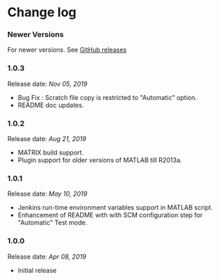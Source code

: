 Change log
===

### Newer Versions 

For newer versions. See [GitHub releases](https://github.com/jenkinsci/matlab-plugin/releases)

### 1.0.3

Release date: _Nov 05, 2019_

* Bug Fix : Scratch file copy is restricted to "Automatic" option.
* README doc updates. 


### 1.0.2

Release date: _Aug 21, 2019_

* MATRIX build support. 
* Plugin support for older versions of MATLAB till R2013a.

### 1.0.1

Release date: _May 10, 2019_

* Jenkins run-time environment variables support in MATLAB script.
* Enhancement of README with with SCM configuration step for "Automatic" Test mode.

### 1.0.0

Release date: _Apr 08, 2019_

* Initial release 





